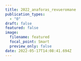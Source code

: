 ```yaml
---
title: 2022_anaforas_revueromane
publication_types:
  - "0"
draft: false
featured: false
image:
  filename: featured
  focal_point: Smart
  preview_only: false
date: 2022-05-17T14:08:41.694Z
---
```

